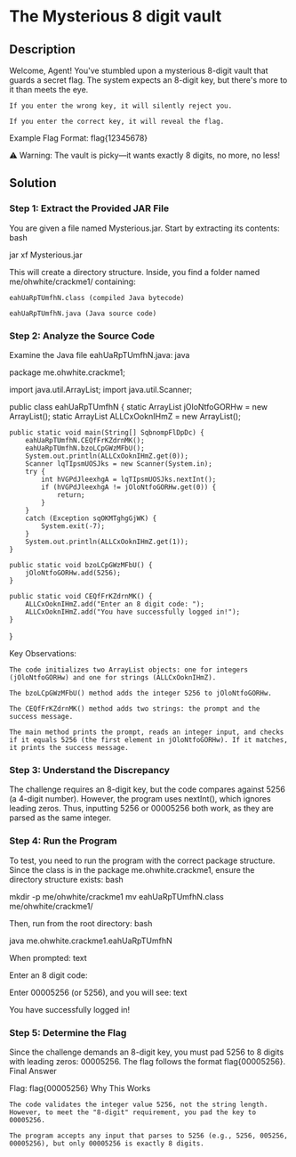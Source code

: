 # The Mysterious 8 digit vault

## Description
Welcome, Agent! You've stumbled upon a mysterious 8-digit vault that guards a secret flag. The system expects an 8-digit key, but there's more to it than meets the eye.

    If you enter the wrong key, it will silently reject you.

    If you enter the correct key, it will reveal the flag.

Example Flag Format: flag{12345678}

⚠️ Warning: The vault is picky—it wants exactly 8 digits, no more, no less!

## Solution

### Step 1: Extract the Provided JAR File

You are given a file named Mysterious.jar. Start by extracting its contents:
bash

jar xf Mysterious.jar

This will create a directory structure. Inside, you find a folder named me/ohwhite/crackme1/ containing:

    eahUaRpTUmfhN.class (compiled Java bytecode)

    eahUaRpTUmfhN.java (Java source code)

### Step 2: Analyze the Source Code

Examine the Java file eahUaRpTUmfhN.java:
java

package me.ohwhite.crackme1;

import java.util.ArrayList;
import java.util.Scanner;

public class eahUaRpTUmfhN {
    static ArrayList<Integer> jOloNtfoGORHw = new ArrayList();
    static ArrayList<String> ALLCxOoknIHmZ = new ArrayList();

    public static void main(String[] SqbnompFlDpDc) {
        eahUaRpTUmfhN.CEQfFrKZdrnMK();
        eahUaRpTUmfhN.bzoLCpGWzMFbU();
        System.out.println(ALLCxOoknIHmZ.get(0));
        Scanner lqTIpsmUOSJks = new Scanner(System.in);
        try {
            int hVGPdJleexhgA = lqTIpsmUOSJks.nextInt();
            if (hVGPdJleexhgA != jOloNtfoGORHw.get(0)) {
                return;
            }
        }
        catch (Exception sqOKMTghgGjWK) {
            System.exit(-7);
        }
        System.out.println(ALLCxOoknIHmZ.get(1));
    }

    public static void bzoLCpGWzMFbU() {
        jOloNtfoGORHw.add(5256);
    }

    public static void CEQfFrKZdrnMK() {
        ALLCxOoknIHmZ.add("Enter an 8 digit code: ");
        ALLCxOoknIHmZ.add("You have successfully logged in!");
    }
}

Key Observations:

    The code initializes two ArrayList objects: one for integers (jOloNtfoGORHw) and one for strings (ALLCxOoknIHmZ).

    The bzoLCpGWzMFbU() method adds the integer 5256 to jOloNtfoGORHw.

    The CEQfFrKZdrnMK() method adds two strings: the prompt and the success message.

    The main method prints the prompt, reads an integer input, and checks if it equals 5256 (the first element in jOloNtfoGORHw). If it matches, it prints the success message.

### Step 3: Understand the Discrepancy

The challenge requires an 8-digit key, but the code compares against 5256 (a 4-digit number). However, the program uses nextInt(), which ignores leading zeros. Thus, inputting 5256 or 00005256 both work, as they are parsed as the same integer.

### Step 4: Run the Program

To test, you need to run the program with the correct package structure. Since the class is in the package me.ohwhite.crackme1, ensure the directory structure exists:
bash

mkdir -p me/ohwhite/crackme1
mv eahUaRpTUmfhN.class me/ohwhite/crackme1/

Then, run from the root directory:
bash

java me.ohwhite.crackme1.eahUaRpTUmfhN

When prompted:
text

Enter an 8 digit code:

Enter 00005256 (or 5256), and you will see:
text

You have successfully logged in!

### Step 5: Determine the Flag

Since the challenge demands an 8-digit key, you must pad 5256 to 8 digits with leading zeros: 00005256. The flag follows the format flag{00005256}.
Final Answer

Flag: flag{00005256}
Why This Works

    The code validates the integer value 5256, not the string length. However, to meet the "8-digit" requirement, you pad the key to 00005256.

    The program accepts any input that parses to 5256 (e.g., 5256, 005256, 00005256), but only 00005256 is exactly 8 digits.
